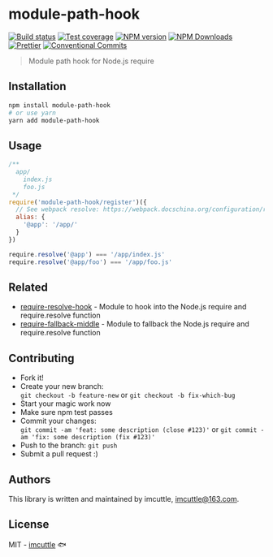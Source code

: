 # module-path-hook

[![Build status](https://img.shields.io/travis/imcuttle/module-path-hook/master.svg?style=flat-square)](https://travis-ci.org/imcuttle/module-path-hook)
[![Test coverage](https://img.shields.io/codecov/c/github/imcuttle/module-path-hook.svg?style=flat-square)](https://codecov.io/github/imcuttle/module-path-hook?branch=master)
[![NPM version](https://img.shields.io/npm/v/module-path-hook.svg?style=flat-square)](https://www.npmjs.com/package/module-path-hook)
[![NPM Downloads](https://img.shields.io/npm/dm/module-path-hook.svg?style=flat-square&maxAge=43200)](https://www.npmjs.com/package/module-path-hook)
[![Prettier](https://img.shields.io/badge/code_style-prettier-ff69b4.svg?style=flat-square)](https://prettier.io/)
[![Conventional Commits](https://img.shields.io/badge/Conventional%20Commits-1.0.0-yellow.svg?style=flat-square)](https://conventionalcommits.org)

> Module path hook for Node.js require

## Installation

```bash
npm install module-path-hook
# or use yarn
yarn add module-path-hook
```

## Usage

```javascript
/**
  app/
    index.js
    foo.js
 */
require('module-path-hook/register')({
  // See webpack resolve: https://webpack.docschina.org/configuration/resolve/
  alias: {
    '@app': '/app/'
  }
})

require.resolve('@app') === '/app/index.js'
require.resolve('@app/foo') === '/app/foo.js'
```

## Related

- [require-resolve-hook](https://github.com/imcuttle/require-resolve-hook/) - Module to hook into the Node.js require and require.resolve function
- [require-fallback-middle](https://github.com/imcuttle/require-fallback-middle) - Module to fallback the Node.js require and require.resolve function

## Contributing

- Fork it!
- Create your new branch:  
  `git checkout -b feature-new` or `git checkout -b fix-which-bug`
- Start your magic work now
- Make sure npm test passes
- Commit your changes:  
  `git commit -am 'feat: some description (close #123)'` or `git commit -am 'fix: some description (fix #123)'`
- Push to the branch: `git push`
- Submit a pull request :)

## Authors

This library is written and maintained by imcuttle, <a href="mailto:imcuttle@163.com">imcuttle@163.com</a>.

## License

MIT - [imcuttle](https://github.com/imcuttle) 🐟
